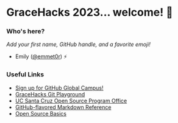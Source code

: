 # GraceHacks 2023... welcome! 🦄

### Who's here?
_Add your first name, GitHub handle, and a favorite emoji!_
- Emily ([@emmet0r](https://github.com/emmet0r)) ⚡️

### Useful Links
- [Sign up for GitHub Global Campus!](https://education.github.com/globalcampus/student)
- [GraceHacks Git Playground](https://emmet0r.github.io/gracehacks/docs/)
- [UC Santa Cruz Open Source Program Office](https://ucsc-ospo.github.io)
- [GitHub-flavored Markdown Reference](https://docs.github.com/en/get-started/writing-on-github/getting-started-with-writing-and-formatting-on-github/basic-writing-and-formatting-syntax)
- [Open Source Basics](https://www.youtube.com/watch?v=upxUAI-fAtE)
